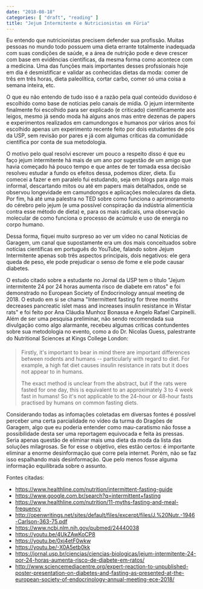 ```yaml
---
date: "2018-08-18"
categories: [ "draft", "reading" ]
title: "Jejum Intermitente e Nutricionistas em Fúria"
---
```

Eu entendo que nutricionistas precisem defender sua profissão. Muitas pessoas no mundo todo possuem uma dieta errante totalmente inadequada com suas condições de saúde, e a área de nutrição pode e deve crescer com base em evidências científicas, da mesma forma como acontece com a medicina. Uma das funções mais importantes desses profssionais hoje em dia é desmistificar e validar as conhecidas dietas da moda: comer de três em três horas, dieta paleolítica, cortar carbo, comer só uma coisa a semana inteira, etc.

O que eu não entendo de tudo isso é a razão pela qual conteúdo duvidoso é escolhido como base de notícias pelo canais de mídia. O jejum intermitente finalmente foi escolhido para ser explicado (e criticado) cientificamente aos leigos, mesmo já sendo moda há alguns anos mas entre dezenas de papers e experimentos realizados em camundongos e humanos por vários anos foi escolhido apenas um experimento recente feito por dois estudantes de pós da USP, sem revisão por pares e já com algumas críticas da comunidade científica por conta de sua metodologia.

O motivo pelo qual resolvi escrever um pouco a respeito disso é que eu faço jejum intermitente há mais de um ano por sugestão de um amigo que havia começado há pouco tempo e que antes de ter tomada essa decisão resolveu estudar a fundo os efeitos dessa, podemos dizer, dieta. Eu comecei a fazer e em paralelo fui estudando, seja em blogs para algo mais informal, descartando mitos ou até em papers mais detalhados, onde se observou longevidade em camundongos e aplicações moleculares da dieta. Por fim, há até uma palestra no TED sobre como funciona o aprimoramento do cérebro pelo jejum (e uma possível conspiração da indústria alimentícia contra esse método de dieta) e, para os mais radicais, uma observação molecular de como funciona o processo de acúmulo e uso de energia no corpo humano.

Dessa forma, fiquei muito surpreso ao ver um vídeo no canal Notícias de Garagem, um canal que supostamente era um dos mais conceituados sobre notícias científicas em português do YouTube, falando sobre Jejum Intermitente apenas sob três aspectos principais, dois negativos: ele gera queda de peso, ele pode prejudicar o senso de fome e ele pode causar diabetes.

O estudo citado sobre a estudante no Jornal da USP tem o título "Jejum intermitente 24 por 24 horas aumenta risco de diabete em ratos" e foi demonstrado no European Society of Endocrinology annual meeting de 2018. O estudo em si se chama "Intermittent fasting for three months decreases pancreatic islet mass and increases insulin resistance in Wistar rats" e foi feito por  Ana Cláudia Munhoz Bonassa e Angelo Rafael Carpinelli. Além de ser uma pesquisa preliminar, não sendo recomendada sua divulgação como algo alarmante, recebeu algumas críticas contundentes sobre sua metodologia no evento, como a do Dr. Nicolas Guess, palestrante do Nutritional Sciences at Kings College London:

> Firstly, it's important to bear in mind there are important differences between rodents and humans -- particularly with regard to diet. For example, a high fat diet causes insulin resistance in rats but it does not appear to in humans.
>
> The exact method is unclear from the abstract, but if the rats were fasted for one day, this is equivalent to an approximately 3 to 4 week fast in humans! So it's not applicable to the 24-hour or 48-hour fasts practised by humans on common fasting diets.

Considerando todas as infomações coletadas em diversas fontes é possível perceber uma certa parcialidade no vídeo da turma do Dragões de Garagem, algo que eu poderia entender como mau-caratismo não fosse a possibilidade desta ser uma reportagem equivocada e feita às pressas. Seria apenas questão de eliminar mais uma dieta da moda da lista das soluções milagrosas. Se for esse o objetivo, eles estão certos: é importante eliminar a enorme desinformação que corre pela internet. Porém, não se faz isso espalhando mais desinformação. Que pelo menos fosse alguma informação equilibrada sobre o assunto.

Fontes citadas:

 - https://www.healthline.com/nutrition/intermittent-fasting-guide
 - https://www.google.com.br/search?q=intermittent+fasting
 - https://www.healthline.com/nutrition/11-myths-fasting-and-meal-frequency
 - http://openwritings.net/sites/default/files/excerpt/files/J.%20Nutr.-1946-Carlson-363-75.pdf
 - https://www.ncbi.nlm.nih.gov/pubmed/24440038
 - https://youtu.be/4UkZAwKoCP8
 - https://youtu.be/0xj4etF0wkw
 - https://youtu.be/-X0A5etb0kk
 - https://jornal.usp.br/ciencias/ciencias-biologicas/jejum-intermitente-24-por-24-horas-aumenta-risco-de-diabete-em-ratos/
 - http://www.sciencemediacentre.org/expert-reaction-to-unpublished-poster-presentation-on-diabetes-and-fasting-as-presented-at-the-european-society-of-endocrinology-annual-meeting-ece-2018/

